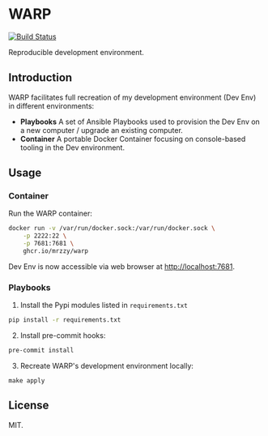 # WARP

[![Build Status](https://github.com/mrzzy/warp/actions/workflows/box.yaml/badge.svg)](https://github.com/mrzzy/warp/actions/workflows/box.yaml)

Reproducible development environment.

## Introduction

WARP facilitates full recreation of my development environment (Dev Env) in different environments:

- **Playbooks** A set of Ansible Playbooks used to provision the Dev Env on a new computer / upgrade an existing computer.
- **Container** A portable Docker Container focusing on console-based tooling in the Dev environment.

## Usage

### Container

Run the WARP container:

```sh
docker run -v /var/run/docker.sock:/var/run/docker.sock \
    -p 2222:22 \
    -p 7681:7681 \
    ghcr.io/mrzzy/warp
```


Dev Env is now accessible via web browser at [http://localhost:7681](http://localhost:7681).

### Playbooks

1. Install the Pypi modules listed in `requirements.txt`

```sh
pip install -r requirements.txt
```

2. Install pre-commit hooks:

```sh
pre-commit install
```

3. Recreate WARP's development environment locally:

```
make apply
```

## License

MIT.

